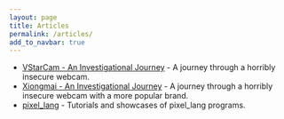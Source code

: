 ```yaml
---
layout: page
title: Articles
permalink: /articles/
add_to_navbar: true
---
```


* [VStarCam - An Investigational Journey](/vstarcam) - A journey through a horribly insecure webcam.
* [Xiongmai - An Investigational Journey](/xiongmai) - A journey through a horribly insecure webcam with a more popular brand.
* [pixel_lang](/pixellang) - Tutorials and showcases of pixel_lang programs.